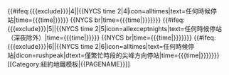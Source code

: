 {{#ifeq:{{{exclude}}}|4||{{NYCS time 2|4|icon=alltimes|text=任何時候停站|time={{{time|}}}}} {{NYCS br|time={{{time|}}}}}}} {{#ifeq:{{{exclude}}}|5||{{NYCS time 2|5|icon=allexceptnights|text=任何時候停站（深夜除外）|time={{{time|}}}}} {{NYCS br|time={{{time|}}}}}}} {{#ifeq:{{{exclude}}}|6||{{NYCS time 2|6|icon=alltimes|text=任何時候停站|dicon=rushpeak|dtext=僅繁忙時段的尖峰方向停站|time={{{time|}}}}}}}<noinclude>
[[Category:紐約地鐵模板|{{PAGENAME}}]]
</noinclude>